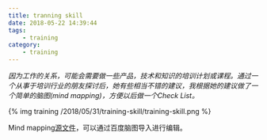 ```yaml
---
title: tranning skill
date: 2018-05-22 14:39:44
tags:
	- training
category:
	- training
---
```

_因为工作的关系，可能会需要做一些产品，技术和知识的培训计划或课程。通过一个从事于培训行业的朋友探讨后，她有些相当不错的建议，我根据她的建议做了一个简单的脑图(mind mapping)，方便以后做一个Check List。_

{% img training /2018/05/31/training-skill/training-skill.png %}

Mind mapping[源文件](/2018/05/31/training-skill/training-skill.km)，可以通过百度脑图导入进行编辑。